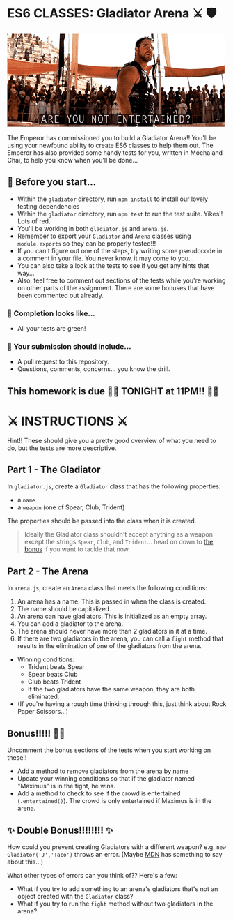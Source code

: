 # ES6 CLASSES: Gladiator Arena ⚔ 🛡

![are you not entertained](./assets/entertained.gif)

The Emperor has commissioned you to build a Gladiator Arena!! You'll be using your newfound ability to create ES6 classes to help them out. The Emperor has also provided some handy tests for you, written in Mocha and Chai, to help you know when you'll be done...

## 🚀 Before you start...

- Within the `gladiator` directory, run `npm install` to install our lovely testing dependencies
- Within the `gladiator` directory, run `npm test` to run the test suite. Yikes!! Lots of red.
- You'll be working in both `gladiator.js` and `arena.js`. 
- Remember to export your `Gladiator` and `Arena` classes using `module.exports` so they can be properly tested!!!
- If you can't figure out one of the steps, try writing some pseudocode in a comment in your file. You never know, it may come to you...
- You can also take a look at the tests to see if you get any hints that way...
- Also, feel free to comment out sections of the tests while you're working on other parts of the assignment. There are some bonuses that have been commented out already.

### 🚀 Completion looks like...

- All your tests are green!

### 🚀 Your submission should include...

- A pull request to this repository.
- Questions, comments, concerns... you know the drill.

## This homework is due 🚨🚨 TONIGHT at 11PM!! 🚨🚨

# ⚔ INSTRUCTIONS ⚔

Hint!! These should give you a pretty good overview of what you need to do, but the tests are more descriptive.

## Part 1 - The Gladiator

In `gladiator.js`, create a `Gladiator` class that has the following properties:

- a `name`
- a `weapon` (one of Spear, Club, Trident)

The properties should be passed into the class when it is created.

> Ideally the Gladiator class shouldn't accept anything as a weapon except the strings `Spear`, `Club`, and `Trident`... head on down to [the bonus](#bonus-) if you want to tackle that now.

## Part 2 - The Arena

In `arena.js`, create an `Arena` class that meets the following conditions:

1. An arena has a name. This is passed in when the class is created.
2. The name should be capitalized.
3. An arena can have gladiators. This is initialized as an empty array.
4. You can add a gladiator to the arena.
5. The arena should never have more than 2 gladiators in it at a time.
6. If there are two gladiators in the arena, you can call a `fight` method that results in the elimination of one of the gladiators from the arena.
  - Winning conditions:
    - Trident beats Spear
    - Spear beats Club
    - Club beats Trident
    - If the two gladiators have the same weapon, they are both eliminated.
  - (If you're having a rough time thinking through this, just think about Rock Paper Scissors...)


##  Bonus!!!!! 💪💪

Uncomment the bonus sections of the tests when you start working on these!!

- Add a method to remove gladiators from the arena by name
- Update your winning conditions so that if the gladiator named "Maximus" is in the fight, he wins.
- Add a method to check to see if the crowd is entertained (`.entertained()`). The crowd is only entertained if Maximus is in the arena.

## ✨ Double Bonus!!!!!!!! ✨

How could you prevent creating Gladiators with a different weapon? e.g. `new Gladiator('J','Taco')` throws an error. (Maybe [MDN](https://developer.mozilla.org/en-US/docs/Web/JavaScript/Reference/Global_Objects/Error) has something to say about this...)

What other types of errors can you think of?? Here's a few:
- What if you try to add something to an arena's gladiators that's not an object created with the `Gladiator` class?
- What if you try to run the `fight` method without two gladiators in the arena?